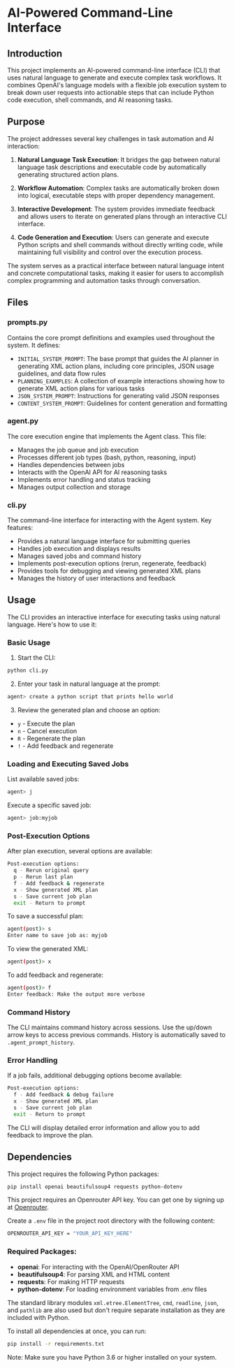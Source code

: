 # AI-Powered Command-Line Interface

## Introduction
This project implements an AI-powered command-line interface (CLI) that uses natural language to generate and execute complex task workflows. It combines OpenAI's language models with a flexible job execution system to break down user requests into actionable steps that can include Python code execution, shell commands, and AI reasoning tasks.

## Purpose
The project addresses several key challenges in task automation and AI interaction:

1. **Natural Language Task Execution**: It bridges the gap between natural language task descriptions and executable code by automatically generating structured action plans.

2. **Workflow Automation**: Complex tasks are automatically broken down into logical, executable steps with proper dependency management.

3. **Interactive Development**: The system provides immediate feedback and allows users to iterate on generated plans through an interactive CLI interface.

4. **Code Generation and Execution**: Users can generate and execute Python scripts and shell commands without directly writing code, while maintaining full visibility and control over the execution process.

The system serves as a practical interface between natural language intent and concrete computational tasks, making it easier for users to accomplish complex programming and automation tasks through conversation.

## Files

### prompts.py
Contains the core prompt definitions and examples used throughout the system. It defines:
- `INITIAL_SYSTEM_PROMPT`: The base prompt that guides the AI planner in generating XML action plans, including core principles, JSON usage guidelines, and data flow rules
- `PLANNING_EXAMPLES`: A collection of example interactions showing how to generate XML action plans for various tasks
- `JSON_SYSTEM_PROMPT`: Instructions for generating valid JSON responses
- `CONTENT_SYSTEM_PROMPT`: Guidelines for content generation and formatting

### agent.py 
The core execution engine that implements the Agent class. This file:
- Manages the job queue and job execution
- Processes different job types (bash, python, reasoning, input)
- Handles dependencies between jobs
- Interacts with the OpenAI API for AI reasoning tasks
- Implements error handling and status tracking
- Manages output collection and storage

### cli.py
The command-line interface for interacting with the Agent system. Key features:
- Provides a natural language interface for submitting queries
- Handles job execution and displays results
- Manages saved jobs and command history
- Implements post-execution options (rerun, regenerate, feedback)
- Provides tools for debugging and viewing generated XML plans
- Manages the history of user interactions and feedback

## Usage

The CLI provides an interactive interface for executing tasks using natural language. Here's how to use it:

### Basic Usage

1. Start the CLI:
```bash
python cli.py
```

2. Enter your task in natural language at the prompt:
```bash
agent> create a python script that prints hello world
```

3. Review the generated plan and choose an option:
- `y` - Execute the plan
- `n` - Cancel execution 
- `R` - Regenerate the plan
- `!` - Add feedback and regenerate

### Loading and Executing Saved Jobs

List available saved jobs:
```bash
agent> j
```

Execute a specific saved job:
```bash
agent> job:myjob
```

### Post-Execution Options

After plan execution, several options are available:

```bash
Post-execution options:
  q - Rerun original query
  p - Rerun last plan  
  f - Add feedback & regenerate
  x - Show generated XML plan
  s - Save current job plan
  exit - Return to prompt
```

To save a successful plan:
```bash
agent(post)> s
Enter name to save job as: myjob
```

To view the generated XML:
```bash
agent(post)> x
```

To add feedback and regenerate:
```bash
agent(post)> f
Enter feedback: Make the output more verbose
```

### Command History

The CLI maintains command history across sessions. Use the up/down arrow keys to access previous commands. History is automatically saved to `.agent_prompt_history`.

### Error Handling

If a job fails, additional debugging options become available:
```bash
Post-execution options:
  f - Add feedback & debug failure
  x - Show generated XML plan 
  s - Save current job plan
  exit - Return to prompt
```

The CLI will display detailed error information and allow you to add feedback to improve the plan.

## Dependencies

This project requires the following Python packages:

```bash
pip install openai beautifulsoup4 requests python-dotenv
```

This project requires an Openrouter API key. You can get one by signing up at [Openrouter](https://openrouter.ai/).

Create a `.env` file in the project root directory with the following content:

```bash
OPENROUTER_API_KEY = "YOUR_API_KEY_HERE"
```

### Required Packages:
- **openai**: For interacting with the OpenAI/OpenRouter API
- **beautifulsoup4**: For parsing XML and HTML content 
- **requests**: For making HTTP requests
- **python-dotenv**: For loading environment variables from .env files

The standard library modules `xml.etree.ElementTree`, `cmd`, `readline`, `json`, and `pathlib` are also used but don't require separate installation as they are included with Python.

To install all dependencies at once, you can run:

```bash
pip install -r requirements.txt
```

Note: Make sure you have Python 3.6 or higher installed on your system.